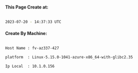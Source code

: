 
   
#### This Page Create at:

```bash

2023-07-20 - 14:37:33 UTC

```

#### Create By Machine:

```bash

Host Name : fv-az337-427

platform  : Linux-5.15.0-1041-azure-x86_64-with-glibc2.35

Ip Local  : 10.1.0.156

```

